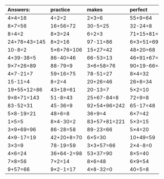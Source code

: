| Answers: | practice | makes | perfect | ! |
| :--- | :--- | :--- | :--- | :--- |
| 4×4=16 | 4÷2=2 | 2×3=6 | 55+9=64 | 80+91-49=122 | 
| 8×7=56 | 16+56=72 | 30-5=25 | 32-24=8 | 3×4=12 | 
| 8÷4=2 | 8×3=24 | 6÷2=3 | 71+15+81=167 | 42-18=24 | 
| 24+78+43=145 | 8×2=16 | 97-11=86 | 6×3+51=69 | 1×6=6 | 
| 10-8=2 | 5×6+76=106 | 15+27=42 | 48+20=68 | 96+11+66=173 | 
| 4+39-38=5 | 86-40=46 | 66-53=13 | 46+91+67=204 | 7×4=28 | 
| 9×7+26=89 | 88-79=9 | 3×6+58=76 | 90+19-66=43 | 44+38=82 | 
| 4×7-21=7 | 59+16=75 | 78-51=27 | 8×4=32 | 8×7+81=137 | 
| 15-11=4 | 8÷2=4 | 20+26=46 | 26+8=34 | 6×4=24 | 
| 19+55+12=86 | 43+18=61 | 20-13=7 | 5×2=10 | 63÷7=9 | 
| 9×8+71=143 | 51-8=43 | 25+67-84=8 | 72÷9=8 | 3×9+36=63 | 
| 83-52=31 | 45-36=9 | 92+54+96=242 | 65-17=48 | 7×6=42 | 
| 5×8-19=21 | 48÷6=8 | 36÷9=4 | 6×7=42 | 78+78+39=195 | 
| 1×5=5 | 8×4-30=2 | 83+57+81=221 | 5×3=15 | 7×7=49 | 
| 3×9+69=96 | 86-28=58 | 89-23=66 | 5×4=20 | 41-18=23 | 
| 4×9-17=19 | 42+20+8=70 | 6×5=30 | 10+49=59 | 18+58=76 | 
| 3×3=9 | 78-19=59 | 3×3+57=66 | 2×4-8=0 | 2×9=18 | 
| 4×6=24 | 36+64-2=98 | 53+37=90 | 8×5=40 | 31-23=8 | 
| 7×8=56 | 7×2=14 | 8×6=48 | 6×9=54 | 8×6-19=29 | 
| 9+57=66 | 9×2-1=17 | 4×8-32=0 | 40÷5=8 | 8×3-4=20 | 
